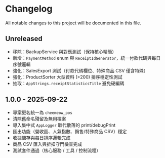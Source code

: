 # Changelog

All notable changes to this project will be documented in this file.

## Unreleased
- 移除：BackupService 與對應測試（保持核心精簡）
- 新增：`PaymentMethod` enum 與 `ReceiptIdGenerator`，統一付款代碼與每日序號邏輯
- 強化：SalesExport 測試（付款代碼欄位、特殊商品 CSV 僅含特殊）
- 強化：ProductSorter 大型資料 (>200) 排序穩定性測試
- 抽取：`AppStrings.receiptStatisticsTitle` 避免硬編碼

## 1.0.0 - 2025-09-22
- 專案更名統一為 `cheemeow_pos`
- 清除舊命名殘留及無用檔案
- 導入集中式 `AppLogger` 取代散落的 print/debugPrint
- 匯出功能（營收圖、人氣指數、銷售/特殊商品 CSV）穩定
- 收據儲存與每日排序邏輯完成
- 商品 CSV 匯入與折扣守門檢查完成
- 測試套件通過（核心服務 / 工具 / 控制流程）

